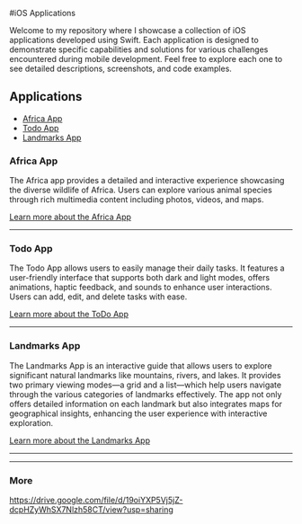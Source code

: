 #iOS Applications

Welcome to my repository where I showcase a collection of iOS applications developed using Swift. Each application is designed to demonstrate specific capabilities and solutions for various challenges encountered during mobile development. Feel free to explore each one to see detailed descriptions, screenshots, and code examples.

## Applications

- [Africa App](#africa-app)
- [Todo App](#todo-app)
- [Landmarks App](#landmarks-app)

### Africa App

The Africa app provides a detailed and interactive experience showcasing the diverse wildlife of Africa. Users can explore various animal species through rich multimedia content including photos, videos, and maps.

[Learn more about the Africa App](apps/AfricaApp.md)

---

### Todo App

The Todo App allows users to easily manage their daily tasks. It features a user-friendly interface that supports both dark and light modes, offers animations, haptic feedback, and sounds to enhance user interactions. Users can add, edit, and delete tasks with ease.

[Learn more about the ToDo App](apps/TodoApp.md)


---
### Landmarks App

The Landmarks App is an interactive guide that allows users to explore significant natural landmarks like mountains, rivers, and lakes. It provides two primary viewing modes—a grid and a list—which help users navigate through the various categories of landmarks effectively. The app not only offers detailed information on each landmark but also integrates maps for geographical insights, enhancing the user experience with interactive exploration.

[Learn more about the Landmarks App](apps/LandmarksApp.md)


---


--- 
### More


https://drive.google.com/file/d/19oiYXP5Vj5jZ-dcpHZyWhSX7Nlzh58CT/view?usp=sharing
